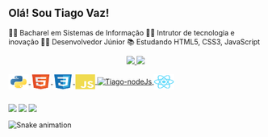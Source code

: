 ## Olá! Sou Tiago Vaz!
👨‍🎓 Bacharel em Sistemas de Informação
👨‍🏫 Intrutor de tecnologia e inovação
👨‍💻 Desenvolvedor Júnior
📚 Estudando HTML5, CSS3, JavaScript

<div align="center">
  <a href="https://www.linkedin.com/in/tiago-silva-vaz-832777120">
  <img height="180em" src="https://github-readme-stats.vercel.app/api?username=Tiago-Silva-Vaz&show_icons=true&theme=dark&include_all_commits=true&count_private=true"/>
  <img height="130em" src="https://github-readme-stats.vercel.app/api/top-langs/?username=Tiago-Silva-Vaz&layout=compact&langs_count=7&theme=dark"/>
</div>

<div style="display: inline_block"><br>
  <img align="center" alt="Tiago-Python" height="30" width="40" src="https://raw.githubusercontent.com/devicons/devicon/master/icons/python/python-original.svg">
  <img align="center" alt="Tiago-HTML" height="30" width="40" src="https://raw.githubusercontent.com/devicons/devicon/master/icons/html5/html5-original.svg">
  <img align="center" alt="Tiago-CSS" height="30" width="40" src="https://raw.githubusercontent.com/devicons/devicon/master/icons/css3/css3-original.svg">
  <img align="center" alt="Tiago-Js" height="30" width="40" src="https://raw.githubusercontent.com/devicons/devicon/master/icons/javascript/javascript-plain.svg">
  <img align="center" alt="Tiago-nodeJs" height="30" width="40" src="https://cdn.jsdelivr.net/gh/devicons/devicon/icons/nodejs/nodejs-original.svg">
  <img align="center" alt="Tiago-React" height="30" width="40" src="https://raw.githubusercontent.com/devicons/devicon/master/icons/react/react-original.svg">
</div>
  
  ##
  
  <div> 
    <a href = "mailto:tsilvavaz@gmail.com"><img src="https://img.shields.io/badge/-Gmail-%23333?style=for-the-badge&logo=gmail&logoColor=white" target="_blank"></a>
    <a href="https://www.linkedin.com/in/tiago-silva-vaz-832777120" target="_blank"><img src="https://img.shields.io/badge/-LinkedIn-%230077B5?style=for-the-badge&logo=linkedin&logoColor=white" target="_blank"></a> 
    <a href="https://instagram.com/tsilvavaz" target="_blank"><img src="https://img.shields.io/badge/-Instagram-%23E4405F?style=for-the-badge&logo=instagram&logoColor=white" target="_blank"></a>
  </div>

![Snake animation](https://github.com/TiagoSilvaVaz/TiagoSilvaVaz/blob/output/github-contribution-grid-snake.svg)
